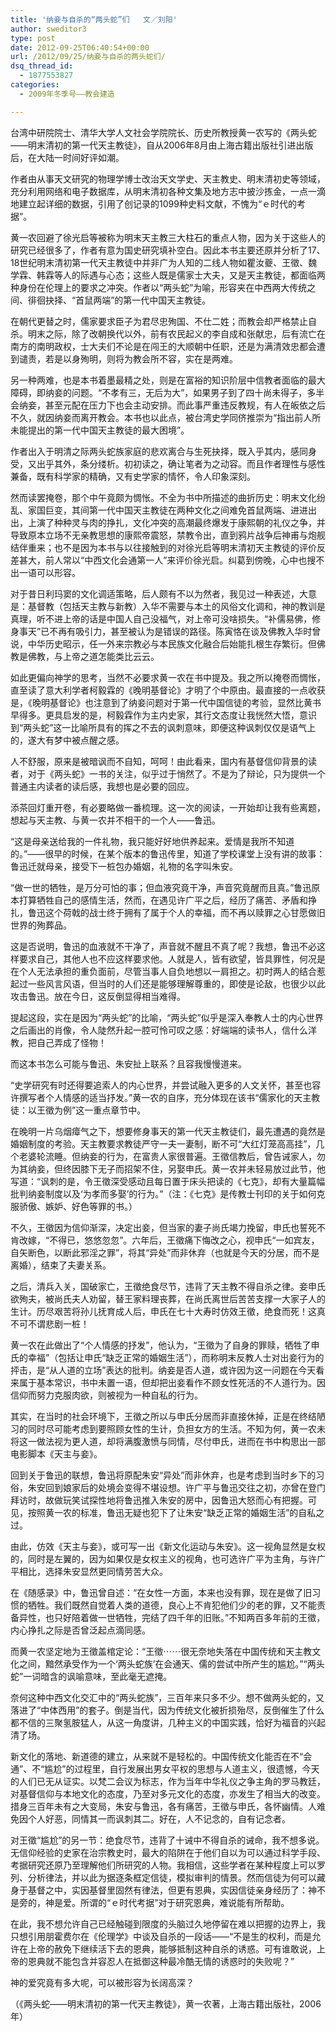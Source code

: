 ```yaml
---
title: '纳妾与自杀的“两头蛇”们   文／刘阳'
author: sweditor3
type: post
date: 2012-09-25T06:40:54+00:00
url: /2012/09/25/纳妾与自杀的两头蛇们/
dsq_thread_id:
  - 1877553827
categories:
  - 2009年冬季号——教会建造

---
```

台湾中研院院士、清华大学人文社会学院院长、历史所教授黄一农写的《两头蛇——明末清初的第一代天主教徒》，自从2006年8月由上海古籍出版社引进出版后，在大陆一时间好评如潮。
  
作者由从事天文研究的物理学博士改治天文学史、天主教史、明末清初史等领域，充分利用网络和电子数据库，从明末清初各种文集及地方志中披沙拣金，一点一滴地建立起详细的数据，引用了创记录的1099种史料文献，不愧为“ｅ时代的考据”。
  
黄一农回避了徐光启等被称为明末天主教三大柱石的重点人物，因为关于这些人的研究已经很多了，作者有意为国史研究填补空白。因此本书主要还原并分析了17、18世纪明末清初第一代天主教徒中并非广为人知的二线人物如瞿汝夔、王徵、魏学霖、韩霖等人的际遇与心态；这些人既是儒家士大夫，又是天主教徒，都面临两种身份在伦理上的要求之冲突。作者以“两头蛇”为喻，形容夹在中西两大传统之间、徘徊抉择、“首鼠两端”的第一代中国天主教徒。
  
在朝代更替之时，儒家要求臣子为君尽忠殉国、不仕二姓；而教会却严格禁止自杀。明末之际，除了改朝换代以外，前有农民起义的李自成和张献忠，后有流亡在南方的南明政权，士大夫们不论是在闯王的大顺朝中任职，还是为满清效忠都会遭到谴责，若是以身殉明，则将为教会所不容，实在是两难。
  
另一种两难，也是本书着墨最精之处，则是在富裕的知识阶层中信教者面临的最大障碍，即纳妾的问题。“不孝有三，无后为大”，如果男子到了四十尚未得子，多半会纳妾，甚至元配在压力下也会主动安排。而此事严重违反教规，有人在皈依之后不久，就因纳妾而离开教会。本书也以此点，被台湾史学同侪推崇为“指出前人所未能提出的第一代中国天主教徒的最大困境”。
  
作者出入于明清之际两头蛇族家庭的悲欢离合与生死抉择，既入乎其内，感同身受，又出乎其外，条分缕析。初初读之，确让笔者为之动容。而且作者理性与感性兼备，既有科学家的精确，又有史学家的情怀，令人印象深刻。
  
然而读罢掩卷，那个中午竟颇为惆怅。不全为书中所描述的曲折历史：明末文化纷乱、家国巨变，其间第一代中国天主教徒在两种文化之间难免首鼠两端、进进出出，上演了种种灵与肉的挣扎，文化冲突的高潮最终爆发于康熙朝的礼仪之争，并导致原本立场不无亲教思想的康熙帝震怒，禁教令出，直到鸦片战争后神甫与炮舰结伴重来；也不是因为本书与以往接触到的对徐光启等明末清初天主教徒的评价反差甚大，前人常以“中西文化会通第一人”来评价徐光启。纠葛到傍晚，心中也搜不出一语可以形容。
  
对于昔日利玛窦的文化调适策略，后人颇有不以为然者，我见过一种表述，大意是：基督教（包括天主教与新教）入华不需要与本土的风俗文化调和，神的教训是真理，听不进上帝的话是中国人自己没福气，对上帝可没啥损失。“补儒易佛，修身事天”已不再有吸引力，甚至被认为是错误的路径。陈寅恪在谈及佛教入华时曾说，中华历史昭示，任一外来宗教必与本民族文化融合后始能扎根生存繁衍。但佛教是佛教，与上帝之道怎能类比云云。
  
如此更偏向神学的思考，当然不必要求黄一农在书中提及。我之所以掩卷而惆怅，直至读了意大利学者柯毅霖的《晚明基督论》才明了个中原由。最直接的一点收获是，《晚明基督论》也注意到了纳妾问题对于第一代中国信徒的考验，显然比黄书早得多。更具启发的是，柯毅霖作为主内史家，其行文态度让我恍然大悟，意识到“两头蛇”这一比喻所具有的挥之不去的讽刺意味，即便这种讽刺仅仅是语气上的，遂大有梦中被点醒之感。
  
人不舒服，原来是被暗讽而不自知，呵呵！由此看来，国内有基督信仰背景的读者，对于《两头蛇》一书的关注，似乎过于悄然了。不是为了辩论，只为提供一个普通主内读者的读后感，我想也是必要的回应。
  
添茶回灯重开卷，有必要略做一番梳理。这一次的阅读，一开始却让我有些离题，想起与天主教、与黄一农并不相干的一个人——鲁迅。
  
“这是母亲送给我的一件礼物，我只能好好地供养起来。爱情是我所不知道的。”——很早的时候，在某个版本的鲁迅传里，知道了学校课堂上没有讲的故事：鲁迅迁就母亲，接受下一桩包办婚姻，礼物的名字叫朱安。
  
“做一世的牺牲，是万分可怕的事；但血液究竟干净，声音究竟醒而且真。”鲁迅原本打算牺牲自己的感情生活，然而，在遇见许广平之后，经历了痛苦、矛盾和挣扎，鲁迅这个荷戟的战士终于拥有了属于个人的幸福，而不再以赎罪之心甘愿做旧世界的殉葬品。

这是否说明，鲁迅的血液就不干净了，声音就不醒且不真了呢？我想，鲁迅不必这样要求自己，其他人也不应这样要求他。人就是人，皆有欲望，皆具罪性，何况是在个人无法承担的重负面前，尽管当事人自负地想以一肩担之。初时两人的结合惹起过一些风言风语，但当时的人们还是能够理解尊重的，即使是论敌，也很少以此攻击鲁迅。放在今日，这反倒显得相当难得。
  
提起这段，实在是因为“两头蛇”的比喻，“两头蛇”似乎是深入奉教人士的内心世界之后画出的肖像，令人陡然升起一腔可怜可叹之感：好端端的读书人，信什么洋教，把自己弄成了怪物！
  
而这本书怎么可能与鲁迅、朱安扯上联系？且容我慢慢道来。
  
“史学研究有时还得要追索人的内心世界，并尝试融入更多的人文关怀，甚至也容许撰写者个人情感的适当抒发。”黄一农的自序，充分体现在该书“儒家化的天主教徒：以王徵为例”这一重点章节中。
  
在晚明一片乌烟瘴气之下，想要修身事天的第一代天主教徒们，最先遭遇的竟然是婚姻制度的考验。天主教要求教徒严守一夫一妻制，断不可“大红灯笼高高挂”，几个老婆轮流睡。但纳妾的行为，在富贵人家很普遍。王徵信教后，曾告诫家人，勿为其纳妾，但终因膝下无子而招架不住，另娶申氏。黄一农并未轻易放过此节，他写道：“讽刺的是，令王徵深受感动且每日置于床头把读的《七克》，却有大量篇幅批判纳妾制度以及‘为孝而多娶’的行为。”（注：《七克》是传教士刊印的关于如何克服骄傲、嫉妒、好色等罪的书。）
  
不久，王徵因为信仰渐深，决定出妾，但当家的妻子尚氏竭力挽留，申氏也誓死不肯改嫁，“不得已，悠悠忽忽”。六年后，王徵痛下悔改之心，视申氏“一如宾友，自矢断色，以断此邪淫之罪”，将其“异处”而非休弃（也就是今天的分居，而不是离婚），结束了夫妻关系。
  
之后，清兵入关，国破家亡，王徵绝食尽节，违背了天主教不得自杀之律。妾申氏欲殉夫，被尚氏夫人劝留，替王家料理丧葬，在尚氏离世后苦苦支撑一大家子人的生计。历尽艰苦将孙儿抚育成人后，申氏在七十大寿时仿效王徵，绝食而死！这真不可不谓悲剧一桩！
  
黄一农在此做出了“个人情感的抒发”，他认为，“王徵为了自身的罪赎，牺牲了申氏的幸福”（包括让申氏“缺乏正常的婚姻生活”），而称明末反教人士对出妾行为的抨击，是“从人道的立场”表达的批判。纳妾是否人道，或许因为这一问题在今天看来属于基本常识，书中未置一语，但却把出妾看作不顾女性死活的不人道行为。因信仰而努力克服肉欲，则被视为一种自私的行为。
  
其实，在当时的社会环境下，王徵之所以与申氏分居而非直接休掉，正是在终结陋习的同时尽可能考虑到要照顾女性的生计，负担女方的生活。不知为何，黄一农未将这一做法视为更人道，却将满腹激愤与同情，尽付申氏，进而在书中构思出一部电影脚本《天主与妾》。
  
回到关于鲁迅的联想，鲁迅将原配朱安“异处”而非休弃，也是考虑到当时乡下的习俗，朱安回到娘家后的处境会变得不堪设想。许广平与鲁迅交往之初，亦曾在登门拜访时，故做玩笑试探性地将鲁迅推入朱安的房中，因鲁迅大怒而心有把握。可见，按照黄一农的标准，鲁迅无疑也犯下了让朱安“缺乏正常的婚姻生活”的自私之过。
  
由此，仿效《天主与妾》，或可写一出《新文化运动与朱安》。这一视角显然是女权的，同时是左翼的，因为如果仅是女权主义的视角，也可选许广平为主角，与许广平相比，选择朱安显然更同情劳苦大众。
  
在《随感录》中，鲁迅曾自述：“在女性一方面，本来也没有罪，现在是做了旧习惯的牺牲。我们既然自觉着人类的道德，良心上不肯犯他们少的老的罪，又不能责备异性，也只好陪着做一世牺牲，完结了四千年的旧账。”不知两百多年前的王徵，内心挣扎之际是否曾泛起点滴同感。
  
而黄一农坚定地为王徵盖棺定论：“王徵⋯⋯很无奈地失落在中国传统和天主教文化之间，黯然承受作为一个‘两头蛇族’在会通天、儒的尝试中所产生的尴尬。”“两头蛇”一词暗含的讽喻意味，至此毫无遮掩。
  
奈何这种中西文化交汇中的“两头蛇族”，三百年来只多不少。想不做两头蛇的，又落进了“中体西用”的套子。倒是当代，因为传统文化被折损殆尽，反倒催生了什么都不信的三聚氢胺猛人，从这一角度讲，几种主义的中国实践，恰好为福音的兴起清了场。
  
新文化的落地、新道德的建立，从来就不是轻松的。中国传统文化能否在不“会通”、不“尴尬”的过程里，自行发展出男女平权的思想与人道主义，很遗憾，今天的人们已无从证实。以梵二会议为标志，作为当年中华礼仪之争主角的罗马教廷，对基督信仰与本地文化的态度，乃至对多元文化的态度，亦发生了相当大的改变。措身三百年未有之大变局，朱安与鲁迅，各有痛苦，王徵与申氏，各怀幽情。人难免因个人好恶，同情其一而讽刺其二。好在，人不记念的，自有记念者。
  
对王徵“尴尬”的另一节：绝食尽节，违背了十诫中不得自杀的诫命，我不想多说。无信仰经验的史家在治宗教史时，最大的陷阱在于他们自以为可以通过科学手段、考据研究还原乃至理解他们所研究的人物。我相信，这些学者在某种程度上可以罗列、分析律法，并以此为据逐条框定信徒，模拟审判的情景。然而信徒为何可以藏身于基督之中，实因基督里固然有律法，但更有恩典，实因信徒亲身经历了：神不是旁的，神是爱。所谓的“ｅ时代考据”对于研究恩典，难说能有所帮助。
  
在此，我不想允许自己已经触碰到限度的头脑过久地停留在难以把握的边界上，我只想引用朋霍费尔在《伦理学》中谈及自杀的一段话——“不是生的权利，而是允许在上帝的赦免下继续活下去的恩典，能够抵制这种自杀的诱惑。可有谁敢说，上帝的恩典就不能包含并容忍人在抵御这种最冷酷无情的诱惑时的失败呢？”
  
神的爱究竟有多大呢，可以被形容为长阔高深？

（《两头蛇——明末清初的第一代天主教徒》，黄一农著，上海古籍出版社，2006年）